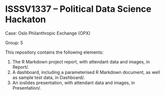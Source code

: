# ISSSV1337 – Political Data Science Hackaton

Case: Oslo Philanthropic Exchange (OPX)

Group: 5

This repository contains the following elements:

1. The R Markdown project report, with attendant data and images, in Report/.
2. A dashboard, including a parameterised R Markdown document, as well as sample test data, in Dashboard/.
3. An ioslides presentation, with attendant data and images, in Presentation/.